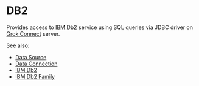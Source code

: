 <!-- TITLE: DB2 -->
<!-- SUBTITLE: -->

# DB2

Provides access to [IBM Db2](https://www.ibm.com/analytics/db2) service
using SQL queries via JDBC driver on [Grok Connect](data-source.md) server. 

See also:

  * [Data Source](data-source.md)
  * [Data Connection](data-connection.md)
  * [IBM Db2](https://www.ibm.com/analytics/db2)
  * [IBM Db2 Family](https://en.wikipedia.org/wiki/IBM_Db2_Family)
